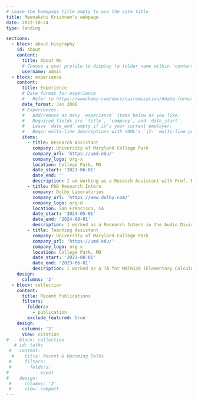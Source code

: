 ```yaml
---
# Leave the homepage title empty to use the site title
title: Meenakshi Krishnan's webpage
date: 2022-10-24
type: landing

sections:
  - block: about.biography
    id: about
    content:
      title: About Me
      # Choose a user profile to display (a folder name within `content/authors/`)
      username: admin
  - block: experience
    content:
      title: Experience
      # Date format for experience
      #   Refer to https://wowchemy.com/docs/customization/#date-format
      date_format: Jan 2006
      # Experiences.
      #   Add/remove as many `experience` items below as you like.
      #   Required fields are `title`, `company`, and `date_start`.
      #   Leave `date_end` empty if it's your current employer.
      #   Begin multi-line descriptions with YAML's `|2-` multi-line prefix.
      items:
        - title: Research Assistant
          company: University of Maryland College Park
          company_url: 'https://umd.edu/'
          company_logo: org-x
          location: College Park, MD
          date_start: '2023-06-01'
          date_end: ''
          description: I am working as a Reseach Assistant with Prof. Ramani Duraiswami in the CS department.
        - title: PhD Research Intern
          company: Dolby Laboratories
          company_url: 'https://www.dolby.com/'
          company_logo: org-d
          location: San Francisco, CA
          date_start: '2024-05-01'
          date_end: '2024-08-01'
          description: I worked as a Research Intern in the Audio Division of The Advanced Technology Group at Dolby Laboratories. 
        - title: Teaching Assistant
          company: University of Maryland College Park
          company_url: 'https://umd.edu/'
          company_logo: org-x
          location: College Park, MD
          date_start: '2021-08-01'
          date_end: '2023-06-01'
          description: I worked as a TA for MATH120 (Elementary Calculus), MATH141 (Calculus II), AMSC661 (Scientific Computation), AMSC420 (Mathematical Modeling).
    design:
      columns: '2'
  - block: collection
    content:
      title: Recent Publications
      filters:
        folders:
          - publication
        exclude_featured: true
    design:
      columns: '2'
      view: citation
#  - block: collection
   # id: talks
 #   content:
  #    title: Recent & Upcoming Talks
 #     filters:
 #       folders:
#          - event
#    design:
 #     columns: '2'
 #     view: compact
---
```

